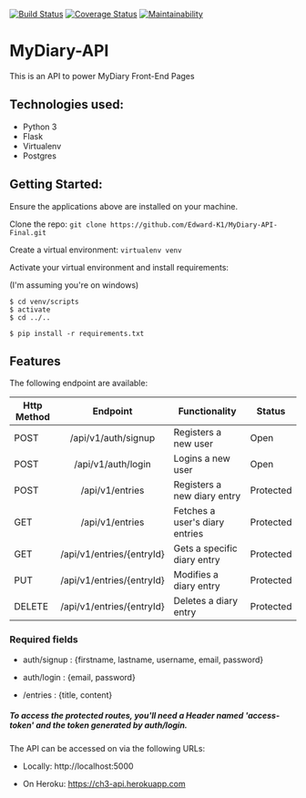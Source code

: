 [![Build Status](https://travis-ci.org/Edward-K1/MyDiary-API-Final.svg?branch=feature)](https://travis-ci.org/Edward-K1/MyDiary-API-Final)
[![Coverage Status](https://coveralls.io/repos/github/Edward-K1/MyDiary-API-Final/badge.svg?branch=feature)](https://coveralls.io/github/Edward-K1/MyDiary-API-Final?branch=feature)
[![Maintainability](https://api.codeclimate.com/v1/badges/3ef3d6259e631d10a56a/maintainability)](https://codeclimate.com/github/Edward-K1/MyDiary-API-Final/maintainability)


# MyDiary-API
This is an API to power MyDiary Front-End Pages

## Technologies used:
* Python 3
* Flask
* Virtualenv
* Postgres


## Getting Started:

Ensure the applications above are installed on your machine.

Clone the repo: `git clone https://github.com/Edward-K1/MyDiary-API-Final.git`

Create a virtual environment: `virtualenv venv`

Activate your virtual environment and install requirements:

(I'm assuming you're on windows)

```
$ cd venv/scripts
$ activate
$ cd ../..

$ pip install -r requirements.txt

```


## Features

The following endpoint are available:

|Http Method | Endpoint |  Functionality         | Status  |
|------------- | :-------------: |  -------------| -------------|
| POST   | /api/v1/auth/signup       |  Registers a new user          | Open |
| POST   | /api/v1/auth/login        |  Logins a new user             | Open |
| POST   | /api/v1/entries           |  Registers a new diary entry   | Protected |
| GET    | /api/v1/entries           |  Fetches a user's diary entries| Protected |
| GET    | /api/v1/entries/{entryId} | Gets a specific diary entry    | Protected |
| PUT    | /api/v1/entries/{entryId} | Modifies a diary entry         | Protected |
| DELETE | /api/v1/entries/{entryId} | Deletes a diary entry          | Protected |

### Required fields

* auth/signup  : {firstname, lastname, username, email, password}

* auth/login  : {email, password}

* /entries  : {title, content}

##### To access the protected routes, you'll need a Header named 'access-token' and the token generated by auth/login.

The API can be accessed on via the following URLs:

* Locally: http://localhost:5000

* On Heroku: https://ch3-api.herokuapp.com
